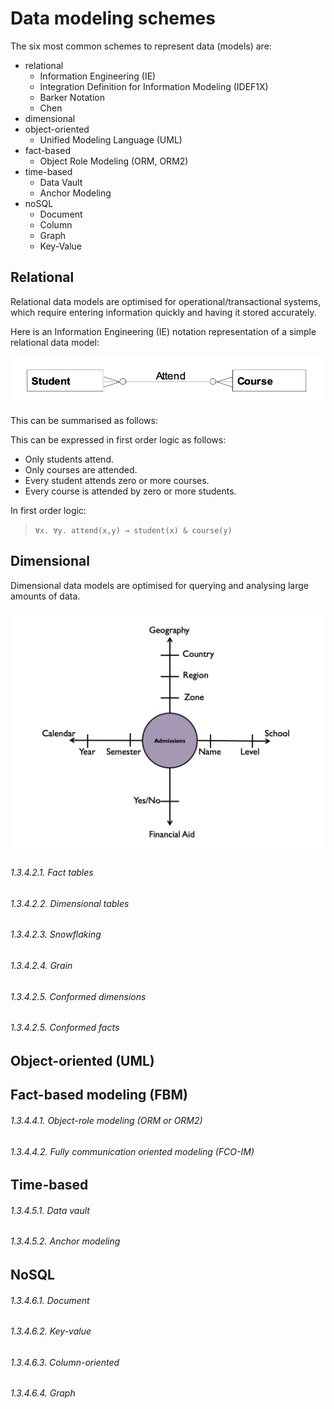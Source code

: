 # Data modeling schemes

The six most common schemes to represent data (models) are:
- relational
  - Information Engineering (IE)
  - Integration Definition for Information Modeling (IDEF1X)
  - Barker Notation
  - Chen
- dimensional
- object-oriented
  - Unified Modeling Language (UML)
- fact-based
  - Object Role Modeling (ORM, ORM2)
- time-based
  - Data Vault
  - Anchor Modeling 
- noSQL
  - Document
  - Column
  - Graph
  - Key-Value


## Relational

Relational data models are optimised for operational/transactional systems, which require entering information quickly and having it stored accurately.

Here is an Information Engineering (IE) notation representation of a simple relational data model:

![a simple relational data model](images/dm-1.png)

This can be summarised as follows:

This can be expressed in first order logic as follows:
- Only students attend.
- Only courses are attended.
- Every student attends zero or more courses.
- Every course is attended by zero or more students.

In first order logic:
> `∀x. ∀y. attend(x,y) → student(x) & course(y)`

## Dimensional

Dimensional data models are optimised for querying and analysing large amounts of data.

![a dimensional data model](images/dm-2.png)

###### 1.3.4.2.1. Fact tables

###### 1.3.4.2.2. Dimensional tables

###### 1.3.4.2.3. Snowflaking

###### 1.3.4.2.4. Grain 

###### 1.3.4.2.5. Conformed dimensions

###### 1.3.4.2.5. Conformed facts

## Object-oriented (UML)

## Fact-based modeling (FBM) 

###### 1.3.4.4.1. Object-role modeling (ORM or ORM2)

###### 1.3.4.4.2. Fully communication oriented modeling (FCO-IM) 

## Time-based

###### 1.3.4.5.1. Data vault

###### 1.3.4.5.2. Anchor modeling 

## NoSQL

###### 1.3.4.6.1. Document

###### 1.3.4.6.2. Key-value

###### 1.3.4.6.3. Column-oriented

###### 1.3.4.6.4. Graph

